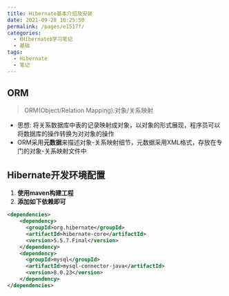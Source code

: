 ```yaml
---
title: Hibernate基本介绍及安装
date: 2021-09-28 10:25:50
permalink: /pages/e1517f/
categories:
  - 《Hibernate》学习笔记
  - 基础
tags:
  - Hibernate
  - 笔记
---
```


## ORM

> ORM(Object/Relation Mapping):对象/关系映射

- 思想: 将关系数据库中表的记录映射成对象，以对象的形式展现，程序员可以将数据库的操作转换为对对象的操作
- ORM采用**元数据**来描述对象-关系映射细节，元数据采用XML格式，存放在专门的对象-关系映射文件中


## Hibernate开发环境配置

1. **使用maven构建工程**
2. **添加如下依赖即可**

```xml
<dependencies>
    <dependency>
      <groupId>org.hibernate</groupId>
      <artifactId>hibernate-core</artifactId>
      <version>5.5.7.Final</version>
    </dependency>
    <dependency>
      <groupId>mysql</groupId>
      <artifactId>mysql-connector-java</artifactId>
      <version>8.0.23</version>
    </dependency>
</dependencies>
```

